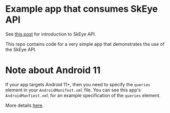 # Example app that consumes SkEye API

See [this post](https://lavadip.com/2102_skeye_now_has_an_api.html) for introduction to SkEye API.

This repo contains code for a very simple app that demonstrates the use of the SkEye API.

# Note about Android 11
If your app targets Android 11+, then you need to specify the `queries` element
in your `AndroidManifest.xml` file. You can see this app's
`AndroidManfiest.xml` for an example specification of the `queries` element.

More details [here](https://developer.android.com/guide/topics/manifest/queries-element).
